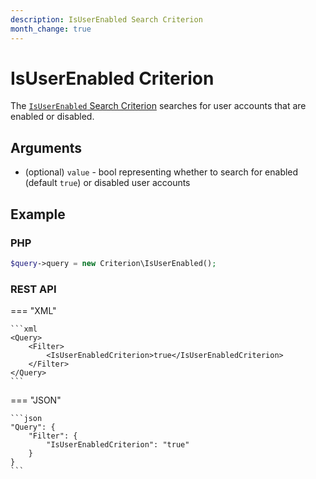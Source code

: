 ```yaml
---
description: IsUserEnabled Search Criterion
month_change: true
---
```


# IsUserEnabled Criterion

The [`IsUserEnabled` Search Criterion](../../api/php_api/php_api_reference/classes/Ibexa-Contracts-Core-Repository-Values-Content-Query-Criterion-IsUserEnabled.html) searches for user accounts that are enabled or disabled.

## Arguments

- (optional) `value` - bool representing whether to search for enabled (default `true`) or disabled user accounts

## Example

### PHP

``` php
$query->query = new Criterion\IsUserEnabled();
```

### REST API

=== "XML"

    ```xml
    <Query>
        <Filter>
            <IsUserEnabledCriterion>true</IsUserEnabledCriterion>
        </Filter>
    </Query>
    ```

=== "JSON"

    ```json
    "Query": {
        "Filter": {
            "IsUserEnabledCriterion": "true"
        }
    }
    ```
